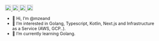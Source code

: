 <p align="left">
  <a href="https://github.com/mzeand">
    <img height="20" src="https://img.shields.io/github/followers/mzeand?label=follow&logo=github&style=flat" />
  </a>
  <a href="http://twitter.com/Mizue">
    <img height="20" src="https://img.shields.io/twitter/follow/Mizue?label=Twitter&logo=twitter&style=flat" />
  </a>
  <a href="http://qiita.com/mizue">
    <img height="20" src="https://qiita-badge.apiapi.app/s/mizue/posts.svg" />
  </a>
    <img height="20" src="https://qiita-badge.apiapi.app/s/mizue/contributions.svg" />
  </a>
</p>

- 👋 Hi, I’m @mzeand
- 👀 I’m interested in Golang, Typescript, Kotlin, Next.js and Infrastructure as a Service (AWS, GCP..). 
- 🌱 I’m currently learning Golang.
